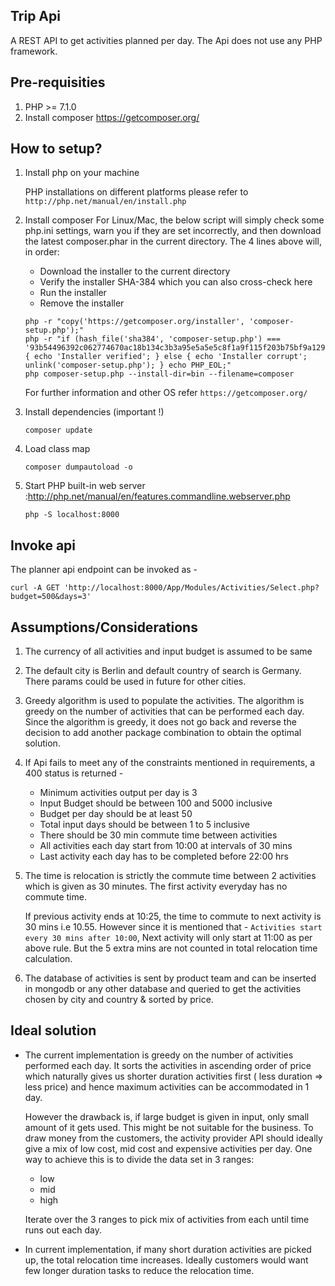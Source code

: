 ## Trip Api

A REST API to get activities planned per day. The Api does not use any PHP framework.

## Pre-requisities
1. PHP >= 7.1.0
2. Install composer https://getcomposer.org/


## How to setup?
1. Install php on your machine
 
   PHP installations on different platforms please refer to `http://php.net/manual/en/install.php`
   
2. Install composer
   For Linux/Mac, the below script will simply check some php.ini settings, warn you if they are set incorrectly, and then download the
   latest composer.phar in the current directory. The 4 lines above will, in order:

   - Download the installer to the current directory
   - Verify the installer SHA-384 which you can also cross-check here
   - Run the installer
   - Remove the installer
   ```
   php -r "copy('https://getcomposer.org/installer', 'composer-setup.php');"
   php -r "if (hash_file('sha384', 'composer-setup.php') === '93b54496392c062774670ac18b134c3b3a95e5a5e5c8f1a9f115f203b75bf9a129d5daa8ba6a13e2cc8a1da0806388a8') { echo 'Installer verified'; } else { echo 'Installer corrupt'; unlink('composer-setup.php'); } echo PHP_EOL;"
   php composer-setup.php --install-dir=bin --filename=composer
    ```
    
   For further information and other OS refer `https://getcomposer.org/`
     
4. Install dependencies (important !)
     
     `composer update`
          
5. Load class map
   
   `composer dumpautoload -o`
         
6. Start PHP built-in web server :http://php.net/manual/en/features.commandline.webserver.php
       
       php -S localhost:8000 
  
## Invoke api

   The planner api endpoint can be invoked as -

   ```
   curl -A GET 'http://localhost:8000/App/Modules/Activities/Select.php?budget=500&days=3'
   ```

## Assumptions/Considerations

1. The currency of all activities and input budget is assumed to be same

2. The default city is Berlin and default country of search is Germany. There params could be used
   in future for other cities.
   
3. Greedy algorithm is used to populate the activities. The algorithm is greedy on the number of activities that can
   be performed each day. Since the algorithm is greedy, it does not go back and reverse the decision to add
   another package combination to obtain the optimal solution.     

4. If Api fails to meet any of the constraints mentioned in requirements, a 400 status is returned -

   - Minimum activities output per day is 3
   - Input Budget should be between 100 and 5000 inclusive
   - Budget per day should be at least 50
   - Total input days should be between 1 to 5 inclusive
   - There should be 30 min commute time between activities
   - All activities each day start from 10:00 at intervals of 30 mins
   - Last activity each day has to be completed before 22:00 hrs   

5. The time is relocation is strictly the commute time between 2 activities which is given as 30 minutes. The first 
   activity everyday has no commute time.
   
   If previous activity ends at 10:25, the time to commute to next activity is 30 mins i.e 10.55.
   However since it is mentioned that -  `Activities start every 30 mins after 10:00`,
   Next activity will only start at 11:00 as per above rule. But the 5 extra mins are not counted in total relocation time
   calculation.
   
6. The database of activities is sent by product team and can be inserted in mongodb or any other database and queried
   to get the activities  chosen by city and country & sorted by price.
   
## Ideal solution

   - The current implementation is greedy on the number of activities performed each day. It sorts the activities in 
     ascending order of price which naturally gives us shorter duration activities first ( less duration => less price) 
     and hence maximum activities can be accommodated in 1 day.
       
     However the drawback is, if large budget is given in input, only small amount of it gets used. This might be not
     suitable for the business. To draw money from the customers, the activity provider API should ideally give a mix
     of low cost, mid cost and expensive activities per day. One way to achieve this is to divide the data set in 3 ranges:
       - low
       - mid
       - high
       
     Iterate over the 3 ranges to pick mix of activities from each until time runs out each day.
   
   - In current implementation, if many short duration activities are picked up, the total relocation time increases.
     Ideally customers would want few longer duration tasks to reduce the relocation time. 
   